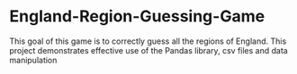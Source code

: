# England-Region-Guessing-Game
This goal of this game is to correctly guess all the regions of England. This project demonstrates effective use of the Pandas library, csv files and data manipulation
